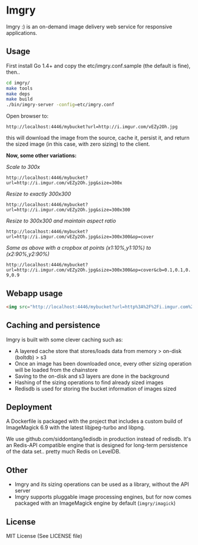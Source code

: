 Imgry
=====

Imgry :) is an on-demand image delivery web service for responsive applications.

## Usage

First install Go 1.4+ and copy the etc/imgry.conf.sample (the default is fine), then..

```zsh
cd imgry/
make tools
make deps
make build
./bin/imgry-server -config=etc/imgry.conf
```

Open browser to:

`http://localhost:4446/mybucket?url=http://i.imgur.com/vEZy2Oh.jpg`

this will download the image from the source, cache it, persist it,
and return the sized image (in this case, with zero sizing) to the client.

**Now, some other variations:**

*Scale to 300x*

`http://localhost:4446/mybucket?url=http://i.imgur.com/vEZy2Oh.jpg&size=300x`

*Resize to exactly 300x300*

`http://localhost:4446/mybucket?url=http://i.imgur.com/vEZy2Oh.jpg&size=300x300`

*Resize to 300x300 and maintain aspect ratio*

`http://localhost:4446/mybucket?url=http://i.imgur.com/vEZy2Oh.jpg&size=300x300&op=cover`

*Same as above with a cropbox at points (x1:10%,y1:10%) to (x2:90%,y2:90%)*

`http://localhost:4446/mybucket?url=http://i.imgur.com/vEZy2Oh.jpg&size=300x300&op=cover&cb=0.1,0.1,0.9,0.9`

## Webapp usage

```html
<img src="http://localhost:4446/mybucket?url=http%3A%2F%2Fi.imgur.com%2FvEZy2Oh.jpg&size=300x300&op=cover" />
```

## Caching and persistence

Imgry is built with some clever caching such as:
* A layered cache store that stores/loads data from memory > on-disk (boltdb) > s3
* Once an image has been downloaded once, every other sizing operation will be loaded
from the chainstore
* Saving to the on-disk and s3 layers are done in the background
* Hashing of the sizing operations to find already sized images
* Redisdb is used for storing the bucket information of images sized


## Deployment

A Dockerfile is packaged with the project that includes a custom build of ImageMagick 6.9
with the latest libjpeg-turbo and libpng.

We use github.com/siddontang/ledisdb in production instead of redisdb. It's an Redis-API
compatible engine that is designed for long-term persistence of the data set.. pretty much
Redis on LevelDB.


## Other

* Imgry and its sizing operations can be used as a library, without the API server
* Imgry supports pluggable image processing engines, but for now comes packaged
with an ImageMagick engine by default (`imgry/imagick`)


## License

MIT License (See LICENSE file)

